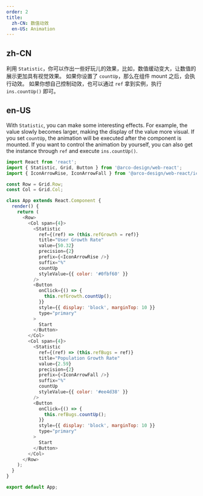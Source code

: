 ```yaml
---
order: 2
title:
  zh-CN: 数值动效
  en-US: Animation
---
```


## zh-CN

利用 `Statistic`，你可以作出一些好玩儿的效果，比如，数值缓动变大，让数值的展示更加具有视觉效果。
如果你设置了 `countUp`，那么在组件 mount 之后，会执行动效。
如果你想自己控制动效，也可以通过 `ref` 拿到实例，执行 `ins.countUp()` 即可。

## en-US

With `Statistic`, you can make some interesting effects. For example, the value slowly becomes larger, making the display of the value more visual.
If you set `countUp`, the animation will be executed after the component is mounted.
If you want to control the animation by yourself, you can also get the instance through `ref` and execute `ins.countUp()`.

```js
import React from 'react';
import { Statistic, Grid, Button } from '@arco-design/web-react';
import { IconArrowRise, IconArrowFall } from '@arco-design/web-react/icon';

const Row = Grid.Row;
const Col = Grid.Col;

class App extends React.Component {
  render() {
    return (
      <Row>
        <Col span={4}>
          <Statistic
            ref={(ref) => (this.refGrowth = ref)}
            title="User Growth Rate"
            value={50.32}
            precision={2}
            prefix={<IconArrowRise />}
            suffix="%"
            countUp
            styleValue={{ color: '#0fbf60' }}
          />
          <Button
            onClick={() => {
              this.refGrowth.countUp();
            }}
            style={{ display: 'block', marginTop: 10 }}
            type="primary"
          >
            Start
          </Button>
        </Col>
        <Col span={4}>
          <Statistic
            ref={(ref) => (this.refBugs = ref)}
            title="Population Growth Rate"
            value={2.59}
            precision={2}
            prefix={<IconArrowFall />}
            suffix="%"
            countUp
            styleValue={{ color: '#ee4d38' }}
          />
          <Button
            onClick={() => {
              this.refBugs.countUp();
            }}
            style={{ display: 'block', marginTop: 10 }}
            type="primary"
          >
            Start
          </Button>
        </Col>
      </Row>
    );
  }
}

export default App;
```
